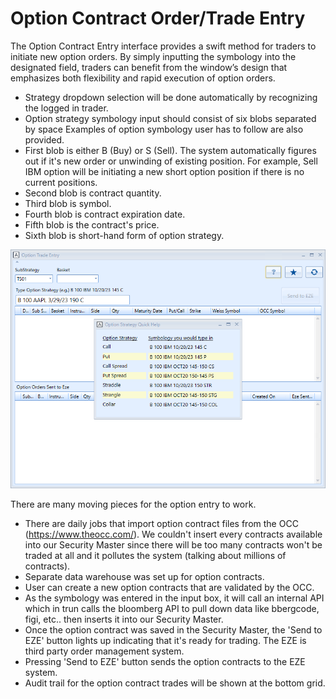 # Option Contract Order/Trade Entry

The Option Contract Entry interface provides a swift method for traders to initiate new option orders. By simply inputting the symbology into the designated field, traders can benefit from the window’s design that emphasizes both flexibility and rapid execution of option orders.

- Strategy dropdown selection will be done automatically by recognizing the logged in trader.
- Option strategy symbology input should consist of six blobs separated by space Examples of option symbology user has to follow are also provided.
- First blob is either B (Buy) or S (Sell). The system automatically figures out if it's new order or unwinding of existing position. For example, Sell IBM option will be initiating a new short option position if there is no current positions.
- Second blob is contract quantity.
- Third blob is symbol.
- Fourth blob is contract expiration date.
- Fifth blob is the contract's price.
- Sixth blob is short-hand form of option strategy.

![Alt text](assets/options_trade_entry.png)

There are many moving pieces for the option entry to work.
- There are daily jobs that import option contract files from the OCC (https://www.theocc.com/). We couldn't insert every contracts available into our Security Master since there will be too many contracts won't be traded at all and it pollutes the system (talking about millions of contracts).
- Separate data warehouse was set up for option contracts.
- User can create a new option contracts that are validated by the OCC.
- As the symbology was entered in the input box, it will call an internal API which in trun calls the bloomberg API to pull down data like bbergcode, figi, etc.. then inserts it into our Security Master.
- Once the option contract was saved in the Security Master, the 'Send to EZE' button lights up indicating that it's ready for trading. The EZE is third party order management system.
- Pressing 'Send to EZE' button sends the option contracts to the EZE system.
- Audit trail for the option contract trades will be shown at the bottom grid.

